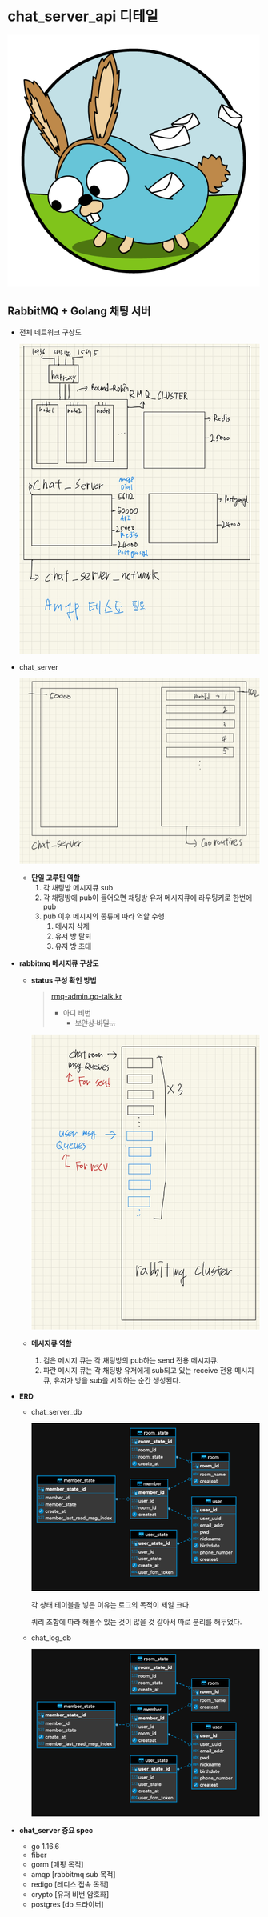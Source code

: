 # chat_server_api 디테일

![e24d9680-e94d-11e9-977a-54046597cf22.png](/chat_server_api%20디테일%20bfb7b12835be4b89b484333f06e9b38c/e24d9680-e94d-11e9-977a-54046597cf22.png)

## RabbitMQ + Golang 채팅 서버

- 전체 네트워크 구상도
    
    ![KakaoTalk_Image_2022-01-02-15-25-39.jpeg](/chat_server_api%20디테일%20bfb7b12835be4b89b484333f06e9b38c/KakaoTalk_Image_2022-01-02-15-25-39.jpeg)
    
- chat_server
    
    ![KakaoTalk_Photo_2022-01-02-15-26-09.jpeg](/chat_server_api%20디테일%20bfb7b12835be4b89b484333f06e9b38c/KakaoTalk_Photo_2022-01-02-15-26-09.jpeg)
    
    - **단일 고루틴 역할**
        1. 각 채팅방 메시지큐 sub
        2. 각 채팅방에 pub이 들어오면 채팅방 유저 메시지큐에 라우팅키로 한번에 pub
        3. pub 이후 메시지의 종류에 따라 역할 수행
            1. 메시지 삭제
            2. 유저 방 탈퇴
            3. 유저 방 초대
- **rabbitmq 메시지큐 구상도**
    - **status 구성 확인 방법**
        
        > [rmq-admin.go-talk.kr](http://rmq-admin.go-talk.kr)
        > 
        > - 아디 비번
        >     - ~~보안상 비밀...~~
        
        ![KakaoTalk_Image_2022-01-02-15-35-27.jpeg](/chat_server_api%20디테일%20bfb7b12835be4b89b484333f06e9b38c/KakaoTalk_Image_2022-01-02-15-35-27.jpeg)
        
    - **메시지큐 역할**
        1. 검은 메시지 큐는 각 채팅방의 pub하는 send 전용 메시지큐.
        2. 파란 메시지 큐는 각 채팅방 유저에게 sub되고 있는 receive 전용 메시지 큐, 유저가 방을 sub을 시작하는 순간 생성된다.
- **ERD**
    - chat_server_db
        
        ![스크린샷_2022-01-02_오후_2.59.15.png](/chat_server_api%20디테일%20bfb7b12835be4b89b484333f06e9b38c/스크린샷_2022-01-02_오후_2.59.15.png)
        
        각 상태 테이블을 넣은 이유는 로그의 목적이 제일 크다.
        
        쿼리 조합에 따라 해볼수 있는 것이 많을 것 같아서 따로 분리를 해두었다.
        
    - chat_log_db
        
        ![스크린샷_2022-01-02_오후_2.59.15.png](/chat_server_api%20디테일%20bfb7b12835be4b89b484333f06e9b38c/스크린샷_2022-01-02_오후_2.59.15.png)
        
- **chat_server 중요 spec**
    - go 1.16.6
    - fiber
    - gorm [매핑 목적]
    - amqp [rabbitmq sub 목적]
    - redigo [레디스 접속 목적]
    - crypto [유저 비번 암호화]
    - postgres [db 드라이버]